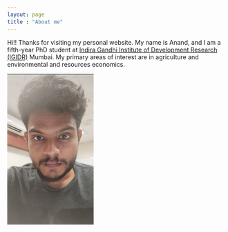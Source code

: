 ```yaml
---
layout: page
title : "About me"
---
```


Hi!! Thanks for visiting my personal website. My name is Anand, and I am a fifth-year PhD student at [Indira Gandhi Institute of Development Research (IGIDR)](http://www.igidr.ac.in/) Mumbai. My primary areas of interest are in agriculture and environmental and resources economics.

<img src="/assets/images/anand.jpg" alt="Anand's Photo" style="width:200px;height:auto;">

